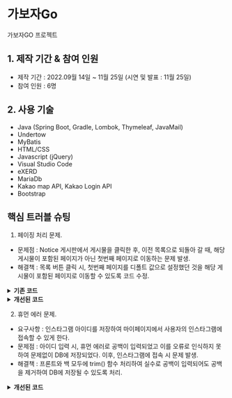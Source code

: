 # 가보자Go
가보자GO 프로젝트

## 1. 제작 기간 & 참여 인원
- 제작 기간 : 2022.09월 14일 ~ 11월 25일 (시연 및 발표 : 11월 25일)
- 참여 인원 : 6명

## 2. 사용 기술
- Java (Spring Boot, Gradle, Lombok, Thymeleaf, JavaMail)
- Undertow
- MyBatis
- HTML/CSS
- Javascript (jQuery)
- Visual Studio Code
- eXERD
- MariaDb
- Kakao map API, Kakao Login API
- Bootstrap

## 핵심 트러블 슈팅
1. 페이징 처리 문제.
- 문제점 : Notice 게시판에서 게시물을 클릭한 후, 이전 목록으로 되돌아 갈 때, 해당 게시물이 포함된 페이지가 아닌 첫번째 페이지로 이동하는 문제 발생.
- 해결책 : 목록 버튼 클릭 시, 첫번째 페이지를 디폴트 값으로 설정했던 것을 해당 게시물이 포함된 페이지로 이동할 수 있도록 코드 수정.
<details>
<summary><b>기존 코드</b></summary>
<div markdown="1">

1. noticeListPage.html
```java
<a data-th-href="@{noticeDetail(no=${notice.no})}"
   data-th-text="${notice.title == ''} ? '(제목없음)' : ${notice.title}">제목</a>
```
2. NoticeController 
```java
@GetMapping("noticeDetail")
public void noticeDetail(int no, Model model, @RequestParam("page") Integer page) throws Exception {

  noticeService.addHits(no); // 조회수
  Notice notice = noticeService.get(no);

    if (notice == null) {
      throw new Exception("해당 번호의 게시글이 없습니다!");
    }

    model.addAttribute("notice", notice);

}
```
3. noticeDetail.html
```java
<button class="btn btn-secondary py-3 px-5"
               th:onclick="|location.href='@{/support/notice/noticeListPage?page=1}'|"
               type="button">목록</button>
               
```
</div>
</details>

<details>
<summary><b>개선된 코드</b></summary>
<div markdown="1">

1. noticeListPage.html
- 해결책 : 서버에서 받아 온 page 값을 파라미터로 주기 위해 코드 추가
```java
<a data-th-href="@{noticeDetail(no=${notice.no}, page=${page})}"
   data-th-text="${notice.title == ''} ? '(제목없음)' : ${notice.title}">제목</a>
```

2. NoticeController
- 해결책 : page 데이터를 뷰단으로 넘기기 위해 코드 추가
```java
@GetMapping("noticeDetail")
public void noticeDetail(int no, Model model, @RequestParam("page") Integer page) throws Exception {

  noticeService.addHits(no); // 조회수
  Notice notice = noticeService.get(no);

    if (notice == null) {
      throw new Exception("해당 번호의 게시글이 없습니다!");
    }

    model.addAttribute("notice", notice);
    model.addAttribute("page", page);

}
```
3. noticeDetail.html
- 해결책 : '목록' 버튼 클릭 시, 해당 게시물이 포함된 목록으로 되돌아 가기 위해 코드 수정
```java
 <button class="btn btn-secondary py-3 px-5"
                th:onclick="|location.href='@{/support/notice/noticeListPage(page=${page})}'|"
                type="button">목록</button>
```
</div>
</details>

2. 휴먼 에러 문제.
- 요구사항 : 인스타그램 아이디를 저장하여 마이페이지에서 사용자의 인스타그램에 접속할 수 있게 한다.
- 문제점 : 아이디 입력 시, 휴먼 에러로 공백이 입력되었고 이를 오류로 인식하지 못하여 문제없이 DB에 저장되었다. 이후, 인스타그램에 접속 시 문제 발생.
- 해결책 : 프론트와 백 모두에 trim() 함수 처리하여 실수로 공백이 입력되어도 공백을 제거하여 DB에 저장될 수 있도록 처리.

<details>
<summary><b>개선된 코드</b></summary>
<div markdown="1">

1. ModifyMyPageController
- 해결책 : ModifyMyPageController 의 profileUpdate() 메서드에 trim() 함수 추가
```java
@PostMapping("profileUpdate")
public String profileUpdate() {
  saveMember.setNickName(member.getNickName().trim());      
}
```

2. profileDetail.html
- 해결책 : trim() 함수를 포함한 snsAddressBlankCheck() 메서드를 추가하고 인스타그램 아이디 입력칸에 onchange 이벤트 사용

```java
<script>
  function snsAddressBlankCheck() {
    let snsAddressInput = document.querySelector("#snsAddress")
	document.querySelector("#snsAddress").value = snsAddressInput.value.trim();
  }  
</script>    
```

```java
<html>
  <div class="form-group">
    <label>INSTAGRAM</label>
      <input name='snsAddress' type="text" class="form-control" id="snsAddress" onchange="snsAddressBlankCheck()"
	     placeholder="인스타그램 아이디를 입력해 주세요."
	     data-th-value="${member.snsAddress}">
  </div>
</html>    
```

</div>
</details>

